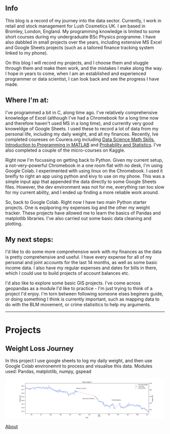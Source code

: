 
## Info
This blog is a record of my journey into the data sector. 
Currently, I work in retail and stock management for Lush Cosmetics UK.
I am based in Bromley, London, England.
My programming knowledge is limited to some short courses during my undergraduate BSc Physics programme. I have also dabbled in small projects over the years, including extensive MS Excel and Google Sheets projects (such as a tailored finance tracking system linked to my phone). 

On this blog I will record my projects, and I choose them and stuggle through them and make them work, and the mistakes I make along the way. I hope in years to come, when I am an established and experienced programmer or data scientist, I can look back and see the progress I have made.


## Where I'm at:
I've programmed a bit in C, along time ago. I've relatively comprehensive knowledge of Excel (although I've had a Chromebook for a long time now and therefore haven't used MS in a long time), and currenlty very good knoweldge of Google Sheets. I used these to record a lot of data from my personal life, including my daily weight, and all my finances.
Recently, Ive completed coureses on Courera.org including [Data Science Math Skills](https://www.coursera.org/learn/datasciencemathskills/home/welcome), [Introduction to Programming in MATLAB](https://www.coursera.org/learn/matlab/home/welcome) and [Probability and Statistics](https://www.coursera.org/learn/probability-statistics/home/welcome). I've also completed a couple of the micro-courses on Kaggle.

Right now I'm focussing on getting back to Python. Given my current setup, a not-very-powerful Chromebook in a one room flat with no desk, I'm using Google Colab. I experimented with using linux on the Chromebook. I used it breifly to right an app using python and kivy to use on my phone. This was a simple input app that appended the data directly to some Google Sheets files. However, the dev environment was not for me, everything ran too slow for my current ability, and I ended up finding a more reliable work around. 

So, back to Google Colab.
Right now I have two main Python starter projects. One is explporing my expenses log and the other my weight tracker. 
These projects have allowed me to learn the basics of Pandas and matplotlib libraries. I've also carried out some basic data cleaning and plotting.



## My next steps:
I'd like to do some more comprehensive work with my finances as the data is pretty comprehensive and useful. I have every expense for all of my personal and joint accounts for the last 14 months, as well as some basic income data. I also have my regular expenses and dates for bills in there, which I could use to build projects of account balances etc. 

I'd also like to explore some basic GIS projects. I've come across geopandas as a module I'd like to practice - I'm just trying to think of a project I'd enjoy. I'm torn between following someone elses beginers guide, or doing something I think is currently important, such as mapping data to do with the BLM movement, or crime statisitics to help my arguments. 

___

# Projects

## Weight Loss Journey

In this project I use google sheets to log my daily weight, and then use Google Colab environemnt to process and visualise this data. Modules used: Pandas, matplotlib, numpy, gspead

![](/images/Weight%20loss%20so%20far.png)


[About](https://callum-pb.github.io/about.md)
